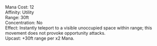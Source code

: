 Mana Cost: 12  
Affinity: Utility  
Range: 30ft  
Concentration: No  
Effect: Instantly teleport to a visible unoccupied space within range; this movement does not provoke opportunity attacks.  
Upcast: +30ft range per x2 Mana.